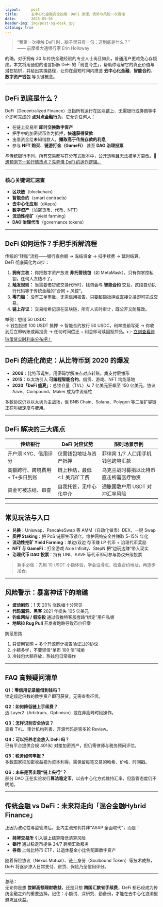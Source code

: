```yaml
---
layout:     post
title:      去中心化金融完全指南：DeFi 原理、优势与风险一次看懂
date:       2025-09-05
header-img: img/post-bg-desk.jpg
catalog: true
---
```


> “我第一次接触 DeFi 时，脑子里只有一句：这到底是什么？”  
> —— 前摩根大通银行家 Erin Holloway

的确，对于拥有 20 年传统金融经验的专业人士尚且如此，普通用户更难免心存疑虑。本文将用通俗的语言拆解 DeFi 的「前世今生」，帮助你理解它的真正价值与潜在陷阱，并给出实操路径，让你在最短时间内摸透 **去中心化金融**、**智能合约**、**数字资产钱包** 等关键概念。

---

## DeFi 到底是什么？

DeFi（Decentralized Finance）泛指所有运行在区块链上、无需银行或券商等中介即可完成的 **点对点金融行为**。它允许任何人：

- 在链上交易所 **即时交换数字资产**  
- 把手中的加密货币作为抵押，**快速获得贷款**  
- 出借资金给未知借款人，**赚取高于传统存款的利息**  
- 参与 **NFT 购买**、**链游打金（GameFi）** 甚至 **DAO 治理投票**

与传统银行不同，所有交易都写在分布式账本中，公开透明且无法被单方篡改。👀 [想预测下一轮行情热点？先弄懂 DeFi 的运作逻辑。](https://okxdog.com/)

---

### 核心关键词汇速查

- **区块链**（blockchain）  
- **智能合约**（smart contracts）  
- **去中心化应用**（dApps）  
- **数字资产**（加密货币、代币、NFT）  
- **流动性挖矿**（yield farming）  
- **DAO 治理代币**（governance tokens）  

---

## DeFi 如何运作？手把手拆解流程

传统的“转账”流程——银行查余额 → 冻结资金 → 扣手续费 → 延时结算。  
DeFi 彻底简化为四步：

1. **拥有主权：** 你把数字资产放进 **非托管钱包**（如 MetaMask）。只有你掌控私钥，任何人冻结不了。
2. **触发规则：** 当需要借贷或交换代币时，钱包会与 **智能合约** 交互，这段自动执行代码等于传统金融的“合同 + 风控”。
3. **零门槛：** 没有工单审批、无需信用报告，只要超额抵押或直接兑换即可完成交易。
4. **链上存证：** 交易哈希记录在区块链，所有人实时审计，既公开又防篡改。

举例：想借 50 USDC  
→ 钱包投递 100 USDT 抵押 → 智能合约放行 50 USDC，利率提前写死 → 你收到后立即转账或再投资 → 任何时间偿还 + 利息即可赎回抵押品。👉 [立刻查看跨链借贷实时利率分布吧！](https://okxdog.com/)

---

## DeFi 的进化简史：从比特币到 2020 的爆发

- **2009**：比特币诞生，用密码学解决点对点转账，奠支付层雏形  
- **2015**：以太坊引入 **可编程智能合约**，借贷、游戏、NFT 均能落地  
- **2020「DeFi 盛夏」**：总锁仓量（TVL）从 7 亿美元狂飙至 150 亿美元，协议 Aave、Compound、Maker 成为中流砥柱  

多数协议仍以以太坊为主战场，但 BNB Chain、Solana、Polygon 等二层扩容链正在叫板速度与费用。

---

## DeFi 解决的三大痛点

| 传统银行 | DeFi 对应优势 | 限时场景示例 |
|---|---|---|
| 开户须 KYC、信用评分 | 仅需钱包地址与资产抵押 | 菲律宾 1/7 人口用手机钱包跨境汇款 |
| 高额跨行、跨境费用 + T+多日到账 | 链上秒结，最低 <1 美元矿工费 | 乌克兰战时募捐以比特币直击所需医疗物资 |
| 资金可被冻结、审查 | 自我托管，无中心化中介 | 通胀国散户用 USDT 对冲汇率风险 |

---

## 常见玩法与入口

- **兑换**：Uniswap、PancakeSwap 等 AMM（自动化做市）DEX，一键 Swap  
- **质押 Staking**：把 PoS 链原生币锁仓，维护网络安全并赚取 5–15% 年化  
- **流动性挖矿 Yield Farming**：单边/双边 存币赚 LP 代币 + 治理代币奖励  
- **NFT 与 GameFi**：打金游戏 Axie Infinity、StepN 把“边玩边赚”带入现实  
- **治理代币 DAO 投票**：持有 UNI、AAVE 等代币即可参与协议升级投票

> 新手必做：先用 10 USDT 小额体验，学会设滑点、检查合约地址，再逐步加仓。

---

## 风险警示：暴富神话下的暗礁

- **波动剧烈**：1 天 20% 涨跌幅十分常见  
- **代码漏洞、黑客** 2021 年损失 105 亿美元  
- **钓鱼网站 / 假空投** 通过假推特客服套路“绑定”用户私钥  
- **地毯拉 Rug Pull** 开发者跑路导致币价归零

防范思路  
1. 只使用官网 + 多个开源审计报告验证过的协议  
2. 小额多学，不要轻信“单币 100 倍”喊单  
3. 冷钱包大额存放，热钱包日常操作

---

## FAQ 高频疑问清单

**Q1：零信用记录能借到钱吗？**  
锁定规定倍数的数字资产即可获贷，无需查看征信。

**Q2：如何降低链上手续费？**  
选 Layer2（Arbitrum、Optimism）或在非高峰时段操作。

**Q3：怎样识别安全协议？**  
查看 TVL、审计机构列表、开源代码是否多轮 Review。

**Q4：可以把养老金放入 DeFi 吗？**  
已有平台提供合规 401(k) 对接加密资产，但仍需律师与税务顾问评估。

**Q5：税务如何申报？**  
多数国家把加密收益视为资本利得，需保留每笔交易的哈希、价格、时间戳。

**Q6：未来是否出现“链上央行”？**  
部分 DAO 正在实验发行**算法稳定币**，以去中心化方式维持汇率，但监管态度仍不明朗。

---

## 传统金融 vs DeFi：未来将走向「混合金融Hybrid Finance」

正因为波动性与监管滞后，业内主流预判并非“ASAP 全面取代”，而是：

- **持牌交易所** 引入链上结算降低清算风险  
- **银行** 通过稳定币提供 24/7 跨境汇款服务  
- **券商** 上线比特币 ETF，让退休基金小比例配置数字资产  

随着保险协议（Nexus Mutual）、链上身份（Soulbound Token）等技术成熟，DeFi 将逐步渗入日常支付、房贷、保险乃至信用评分。

---

总结：  
无论你是想 **尝鲜高额理财收益**，还是只想 **跨国汇款省手续费**，DeFi 都已经成为传统金融之外的重要选择。记住：小额试、深研究、勤备份，才能在去中心化浪潮里避坑且获益。